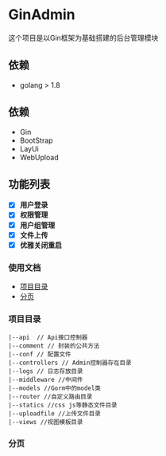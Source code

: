 # GinAdmin
这个项目是以Gin框架为基础搭建的后台管理模块<br>

## 依赖
* golang > 1.8
## 依赖
* Gin
* BootStrap
* LayUi
* WebUpload

## 功能列表
- [x] **用户登录**
- [x] **权限管理**
- [x] **用户组管理**
- [x] **文件上传**
- [x] **优雅关闭重启**

### 使用文档
- [项目目录](#结构)
- [分页](#分页)

### <a name="结构">项目目录</a>
```
|--api  // Api接口控制器
|--comment // 封装的公共方法
|--conf // 配置文件
|--controllers // Admin控制器存在目录
|--logs // 日志存放目录
|--middleware //中间件
|--models //Gorm中的model类
|--router //自定义路由目录
|--statics //css js等静态文件目录
|--uploadfile //上传文件目录
|--views //视图模板目录
```


### <a name="分页">分页</a>
